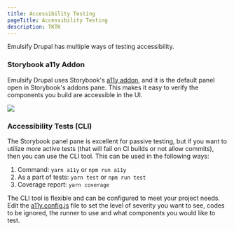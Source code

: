 ```yaml
---
title: Accessibility Testing
pageTitle: Accessibility Testing
description: TKTK
---
```


Emulsify Drupal has multiple ways of testing accessibility.

### Storybook a11y Addon

Emulsify Drupal uses Storybook's [a11y addon](https://github.com/storybookjs/storybook/tree/master/addons/a11y), and it is the default panel open in Storybook's addons pane. This makes it easy to verify the components you build are accessible in the UI.&#x20;

![](<../../../.gitbook/assets/Screen Shot 2020-07-14 at 9.12.49 AM.png>)

### Accessibility Tests (CLI)

The Storybook panel pane is excellent for passive testing, but if you want to utilize more active tests (that will fail on CI builds or not allow commits), then you can use the CLI tool. This can be used in the following ways:

1. Command: `yarn a11y` or `npm run a11y`&#x20;
2. As a part of tests: `yarn test` or `npm run test`&#x20;
3. Coverage report: `yarn coverage`&#x20;

The CLI tool is flexible and can be configured to meet your project needs. Edit the [a11y.config.js](https://github.com/emulsify-ds/emulsify-drupal/blob/develop/a11y.config.js) file to set the level of severity you want to see, codes to be ignored, the runner to use and what components you would like to test.
